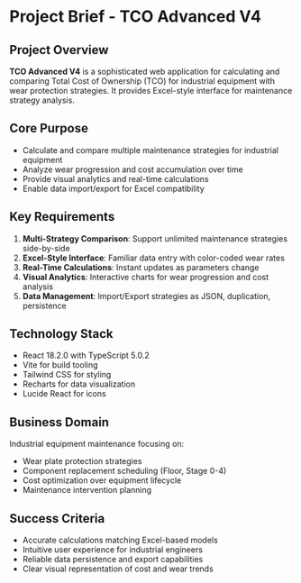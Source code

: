 # Project Brief - TCO Advanced V4

## Project Overview
**TCO Advanced V4** is a sophisticated web application for calculating and comparing Total Cost of Ownership (TCO) for industrial equipment with wear protection strategies. It provides Excel-style interface for maintenance strategy analysis.

## Core Purpose
- Calculate and compare multiple maintenance strategies for industrial equipment
- Analyze wear progression and cost accumulation over time
- Provide visual analytics and real-time calculations
- Enable data import/export for Excel compatibility

## Key Requirements
1. **Multi-Strategy Comparison**: Support unlimited maintenance strategies side-by-side
2. **Excel-Style Interface**: Familiar data entry with color-coded wear rates
3. **Real-Time Calculations**: Instant updates as parameters change
4. **Visual Analytics**: Interactive charts for wear progression and cost analysis
5. **Data Management**: Import/Export strategies as JSON, duplication, persistence

## Technology Stack
- React 18.2.0 with TypeScript 5.0.2
- Vite for build tooling
- Tailwind CSS for styling
- Recharts for data visualization
- Lucide React for icons

## Business Domain
Industrial equipment maintenance focusing on:
- Wear plate protection strategies
- Component replacement scheduling (Floor, Stage 0-4)
- Cost optimization over equipment lifecycle
- Maintenance intervention planning

## Success Criteria
- Accurate calculations matching Excel-based models
- Intuitive user experience for industrial engineers
- Reliable data persistence and export capabilities
- Clear visual representation of cost and wear trends 